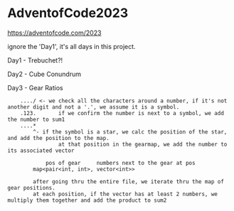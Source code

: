 # AdventofCode2023
https://adventofcode.com/2023

ignore the 'Day1', it's all days in this project.


Day1 - Trebuchet?!

Day2 - Cube Conundrum

Day3 - Gear Ratios

		..../ <- we check all the characters around a number, if it's not another digit and not a '.', we assume it is a symbol.
		.123.		if we confirm the number is next to a symbol, we add the number to sum1
		....* 
			^- if the symbol is a star, we calc the position of the star, and add the position to the map.
					at that position in the gearmap, we add the number to its associated vector
 
				pos of gear		numbers next to the gear at pos
			map<pair<int, int>, vector<int>>
			
			after going thru the entire file, we iterate thru the map of gear positions.
			at each position, if the vector has at least 2 numbers, we multiply them together and add the product to sum2
		
